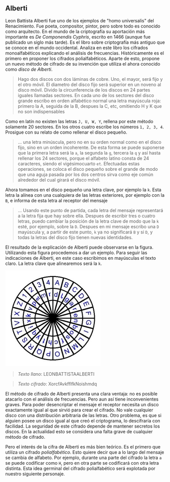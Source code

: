 ## Alberti

Leon Battista Alberti fue uno de los ejemplos de "homo universalis" del Renacimiento. Fue poeta, compositor, pintor, pero sobre todo es conocido como arquitecto. En el mundo de la criptografía su aportación más importante es *De Componendis Cyphris*, escrito en 1466 (aunque fue publicado un siglo más tarde). Es el libro sobre criptografía más antiguo que se conoce en el mundo occidental. Analiza en este libro los cifrados monoalfabéticos explicando el análisis de frecuencias.   Históricamente es el primero en proponer los cifrados polialfabéticos.  Aparte de esto, propone un nuevo método de cifrado de su invención que utiliza el ahora conocido como *disco de Alberti*.

> Hago dos discos con dos láminas de  cobre.  Uno, el mayor, será fijo y el otro móvil.  El diametro del disco fijo será superior en un noveno al disco móvil.  Divido la circunferencia  de los discos en 24 partes iguales llamadas sectores.  En cada uno de los sectores del disco grande escribo en orden alfabético normal una letra mayúscula roja: primero la A, seguida de la B, despues la C, etc, omitiendo H y K que no son indispensables

Como en latín no existen las letras `J, U, W, Y`,  rellena por este método solamente 20 sectores.  En los otros cuatro escribe los números `1, 2, 3, 4`.  Prosigue con su relato de como rellenar el disco pequeño.

> ... una letra minúscula, pero no en su orden normal como en el disco fijo, sino en un orden incoherente.  De esta forma se puede suponerse que la primera letra será la `a`, la segunda la `g`, tercera la `q` y así hasta rellenar los 24 sectores, porque el alfabeto latino consta de 24 caracteres, siendo el vigésimocuarto `et`.  Efectuadas estas operaciones, se coloca el disco pequeño sobre el grande de modo que una aguja pasada por los dos centros sirva como eje común alrededor del cual girará el disco móvil.

Ahora tomamos en el disco pequeño una letra clave, por ejemplo la `k`.  Esta letra la alínea con una cualquiera de las letras exteriores, por ejemplo con la `B`, e informa de esta letra al receptor del mensaje

> ... Usando este punto de partida, cada letra del mensaje representará a la letra fija que hay sobre ella.  Despues de escribir tres o cuatro letras, puedo cambiar la posición de la letra clave de modo que la `k` esté, por ejemplo, sobre la `D`.  Despues en mi mensaje escribo una `D` mayúscula y, a partir de este punto, `k` ya no significará `B` y si `D`, y todas la letras del disco fijo tienen nuevas identidades.



El resultado de la explicación de Alberti puede observarse en la  figura. Utilizando esta figura procedemos a dar un ejemplo. Para seguir las indicaciones de Alberti, en este caso escribimos en mayúsculas el texto claro. 	La letra clave que alinearemos será la `k`.

![](imagenes/discolba.jpg)
	

> *Texto llano*: LEONBATTISTAALBERTI

> *Texto cifrado*: XorcfAvkfflfkNoishmdq


El método de cifrado de Alberti presenta una clara ventaja: no es posible atacarlo con el análisis de frecuencias.  Pero aun así tiene inconvenientes graves.  Para poder desencriptar el mensaje el receptor necesita un disco exactamente igual al que sirvió para crear el cifrado. No vale cualquier disco con una distribución arbitraria de las letras.  Otro problema, es que si alguien posee un disco igual al que creó el criptograma, lo descifraría con facilidad.  La seguridad de este cifrado depende de mantener secretos los discos.  En la actualidad esto se considera una falta grave de cualquier método de cifrado.

Pero el interés de la cifra de Alberti es más bien teórico.  Es el primero que utiliza un cifrado *polialfabético*.  Esto quiere decir que a lo largo del mensaje se cambia de alfabeto.  Por ejemplo, durante una parte del cifrado la letra `a` se puede codificar como `H`, pero en otra parte se codificará con otra letra distinta.  Esta idea germinal del cifrado polialfabético será explotada por nuestro siguiente personaje.